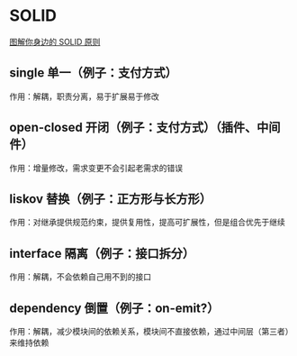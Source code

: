 <!--
 * @Date: 2020-06-11 10:22:57
--> 
# SOLID
[图解你身边的 SOLID 原则](https://segmentfault.com/a/1190000022384751)

## single 单一（例子：支付方式）
作用：解耦，职责分离，易于扩展易于修改

## open-closed 开闭（例子：支付方式）（插件、中间件）
作用：增量修改，需求变更不会引起老需求的错误

## liskov 替换（例子：正方形与长方形）
作用：对继承提供规范约束，提供复用性，提高可扩展性，但是组合优先于继续

## interface 隔离（例子：接口拆分）
作用：解耦，不会依赖自己用不到的接口

## dependency 倒置（例子：on-emit?）
作用：解耦，减少模块间的依赖关系，模块间不直接依赖，通过中间层（第三者）来维持依赖
